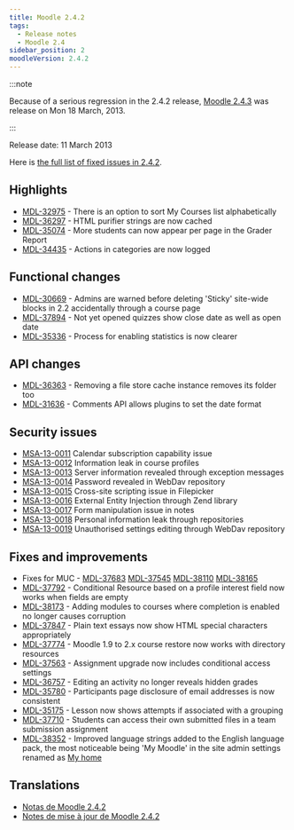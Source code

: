 ```yaml
---
title: Moodle 2.4.2
tags:
  - Release notes
  - Moodle 2.4
sidebar_position: 2
moodleVersion: 2.4.2
---
```



:::note

Because of a serious regression in the 2.4.2 release, [Moodle 2.4.3](./2.4.3.md) was release on Mon 18 March, 2013.

:::

Release date: 11 March 2013

Here is [the full list of fixed issues in 2.4.2](https://tracker.moodle.org/secure/IssueNavigator!executeAdvanced.jspa?jqlQuery=project+%3D+mdl+AND+resolution+%3D+fixed+AND+fixVersion+in+%28%222.4.2%22%29+ORDER+BY+priority+DESC&runQuery=true&clear=true).

## Highlights

- [MDL-32975](https://tracker.moodle.org/browse/MDL-32975) - There is an option to sort My Courses list alphabetically
- [MDL-36297](https://tracker.moodle.org/browse/MDL-36297) - HTML purifier strings are now cached
- [MDL-35074](https://tracker.moodle.org/browse/MDL-35074) - More students can now appear per page in the Grader Report
- [MDL-34435](https://tracker.moodle.org/browse/MDL-34435) - Actions in categories are now logged

## Functional changes

- [MDL-30669](https://tracker.moodle.org/browse/MDL-30669) - Admins are warned before deleting 'Sticky' site-wide blocks in 2.2 accidentally through a course page
- [MDL-37894](https://tracker.moodle.org/browse/MDL-37894) - Not yet opened quizzes show close date as well as open date
- [MDL-35336](https://tracker.moodle.org/browse/MDL-35336) - Process for enabling statistics is now clearer

## API changes

- [MDL-36363](https://tracker.moodle.org/browse/MDL-36363) - Removing a file store cache instance removes its folder too
- [MDL-31636](https://tracker.moodle.org/browse/MDL-31636) - Comments API allows plugins to set the date format

## Security issues

- [MSA-13-0011](https://moodle.org/mod/forum/discuss.php?d=225339) Calendar subscription capability issue
- [MSA-13-0012](https://moodle.org/mod/forum/discuss.php?d=225341) Information leak in course profiles
- [MSA-13-0013](https://moodle.org/mod/forum/discuss.php?d=225342) Server information revealed through exception messages
- [MSA-13-0014](https://moodle.org/mod/forum/discuss.php?d=225343) Password revealed in WebDav repository
- [MSA-13-0015](https://moodle.org/mod/forum/discuss.php?d=225344) Cross-site scripting issue in Filepicker
- [MSA-13-0016](https://moodle.org/mod/forum/discuss.php?d=225345) External Entity Injection through Zend library
- [MSA-13-0017](https://moodle.org/mod/forum/discuss.php?d=225346) Form manipulation issue in notes
- [MSA-13-0018](https://moodle.org/mod/forum/discuss.php?d=225347) Personal information leak through repositories
- [MSA-13-0019](https://moodle.org/mod/forum/discuss.php?d=225348) Unauthorised settings editing through WebDav repository

## Fixes and improvements

- Fixes for MUC - [MDL-37683](https://tracker.moodle.org/browse/MDL-37683) [MDL-37545](https://tracker.moodle.org/browse/MDL-37545) [MDL-38110](https://tracker.moodle.org/browse/MDL-38110) [MDL-38165](https://tracker.moodle.org/browse/MDL-38165)
- [MDL-37792](https://tracker.moodle.org/browse/MDL-37792) - Conditional Resource based on a profile interest field now works when fields are empty
- [MDL-38173](https://tracker.moodle.org/browse/MDL-38173) - Adding modules to courses where completion is enabled no longer causes corruption
- [MDL-37847](https://tracker.moodle.org/browse/MDL-37847) - Plain text essays now show HTML special characters appropriately
- [MDL-37774](https://tracker.moodle.org/browse/MDL-37774) - Moodle 1.9 to 2.x course restore now works with directory resources
- [MDL-37563](https://tracker.moodle.org/browse/MDL-37563) - Assignment upgrade now includes conditional access settings
- [MDL-36757](https://tracker.moodle.org/browse/MDL-36757) - Editing an activity no longer reveals hidden grades
- [MDL-35780](https://tracker.moodle.org/browse/MDL-35780) - Participants page disclosure of email addresses is now consistent
- [MDL-35175](https://tracker.moodle.org/browse/MDL-35175) - Lesson now shows attempts if associated with a grouping
- [MDL-37710](https://tracker.moodle.org/browse/MDL-37710) - Students can access their own submitted files in a team submission assignment
- [MDL-38352](https://tracker.moodle.org/browse/MDL-38352) - Improved language strings added to the English language pack, the most noticeable being 'My Moodle' in the site admin settings renamed as [My home](https://docs.moodle.org/en/My_home)

## Translations

- [Notas de Moodle 2.4.2](https://docs.moodle.org/es/Notas_de_Moodle_2.4.2)
- [Notes de mise à jour de Moodle 2.4.2](https://docs.moodle.org/fr/Notes_de_mise_à_jour_de_Moodle_2.4.2)
